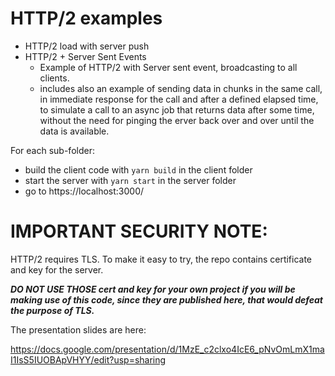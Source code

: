 # HTTP/2 examples

- HTTP/2 load with server push
- HTTP/2 + Server Sent Events 
  - Example of HTTP/2 with Server sent event, broadcasting to all clients.
  - includes also an example of sending data in chunks in the same call, in immediate response for the call and after a defined elapsed time, to simulate a call to an async job that returns data after some time, without the need for pinging the erver back over and over until the data is available.

For each sub-folder:
- build the client code with `yarn build` in the client folder
- start the server with `yarn start` in the server folder
- go to https://localhost:3000/

# IMPORTANT SECURITY NOTE: 

HTTP/2 requires TLS. To make it easy to try, the repo contains certificate and key for the server.

***DO NOT USE THOSE cert and key for your own project if you will be making use of this code, since they are published here, that would defeat the purpose of TLS.***


The presentation slides are here:

https://docs.google.com/presentation/d/1MzE_c2clxo4IcE6_pNvOmLmX1maI1IsS5IUOBApVHYY/edit?usp=sharing


